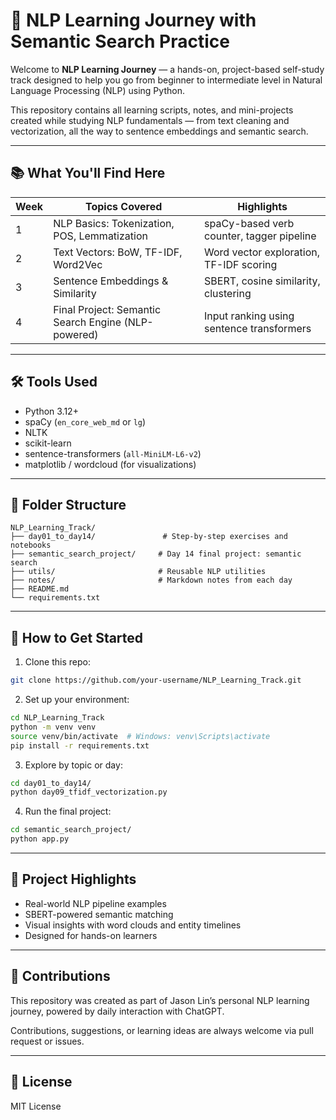 # 🧠 NLP Learning Journey with Semantic Search Practice

Welcome to **NLP Learning Journey** — a hands-on, project-based self-study track designed to help you go from beginner to intermediate level in Natural Language Processing (NLP) using Python.

This repository contains all learning scripts, notes, and mini-projects created while studying NLP fundamentals — from text cleaning and vectorization, all the way to sentence embeddings and semantic search.

---

## 📚 What You'll Find Here

| Week | Topics Covered                                        | Highlights                                |
|------|--------------------------------------------------------|-------------------------------------------|
| 1    | NLP Basics: Tokenization, POS, Lemmatization           | spaCy-based verb counter, tagger pipeline |
| 2    | Text Vectors: BoW, TF-IDF, Word2Vec                    | Word vector exploration, TF-IDF scoring   |
| 3    | Sentence Embeddings & Similarity                       | SBERT, cosine similarity, clustering      |
| 4    | Final Project: Semantic Search Engine (NLP-powered)    | Input ranking using sentence transformers |


---

## 🛠 Tools Used

- Python 3.12+
- spaCy (`en_core_web_md` or `lg`)
- NLTK
- scikit-learn
- sentence-transformers (`all-MiniLM-L6-v2`)
- matplotlib / wordcloud (for visualizations)

---

## 📁 Folder Structure

```
NLP_Learning_Track/
├── day01_to_day14/               # Step-by-step exercises and notebooks
├── semantic_search_project/     # Day 14 final project: semantic search
├── utils/                       # Reusable NLP utilities
├── notes/                       # Markdown notes from each day
├── README.md
└── requirements.txt
```

---

## 🚀 How to Get Started

1. Clone this repo:
```bash
git clone https://github.com/your-username/NLP_Learning_Track.git
```

2. Set up your environment:
```bash
cd NLP_Learning_Track
python -m venv venv
source venv/bin/activate  # Windows: venv\Scripts\activate
pip install -r requirements.txt
```

3. Explore by topic or day:
```bash
cd day01_to_day14/
python day09_tfidf_vectorization.py
```

4. Run the final project:
```bash
cd semantic_search_project/
python app.py
```

---

## 🧠 Project Highlights
- Real-world NLP pipeline examples
- SBERT-powered semantic matching
- Visual insights with word clouds and entity timelines
- Designed for hands-on learners

---

## 🤝 Contributions
This repository was created as part of Jason Lin’s personal NLP learning journey, powered by daily interaction with ChatGPT.

Contributions, suggestions, or learning ideas are always welcome via pull request or issues.

---

## 📜 License
MIT License

